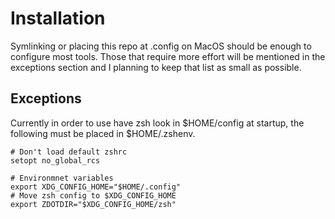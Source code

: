 Installation
===============

Symlinking or placing this repo at .config on MacOS should be enough to configure most tools.
Those that require more effort will be mentioned in the exceptions section and I planning to keep that list as small as possible.

Exceptions
-------------
Currently in order to use have zsh look in $HOME/config at startup, the following must be placed in $HOME/.zshenv.

```
# Don't load default zshrc
setopt no_global_rcs

# Environmnet variables
export XDG_CONFIG_HOME="$HOME/.config"
# Move zsh config to $XDG_CONFIG_HOME
export ZDOTDIR="$XDG_CONFIG_HOME/zsh"
```
